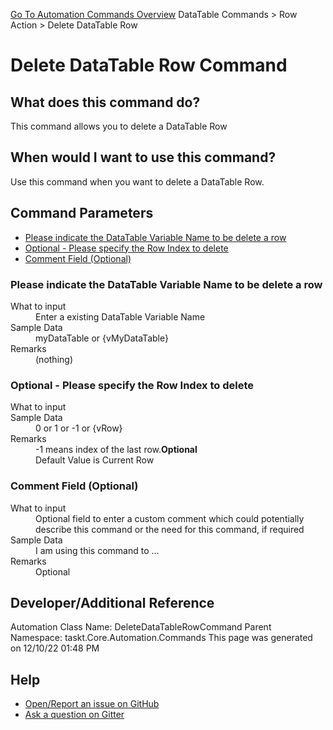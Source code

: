 <!--TITLE: Delete DataTable Row Command -->
<!-- SUBTITLE: a command in the DataTable Commands group. -->
[Go To Automation Commands Overview](/automation-commands.md)
DataTable Commands &gt; Row Action &gt; Delete DataTable Row


# Delete DataTable Row Command


## What does this command do?
This command allows you to delete a DataTable Row


## When would I want to use this command?
Use this command when you want to delete a DataTable Row.


## Command Parameters
- [Please indicate the DataTable Variable Name to be delete a row](#param_0)
- [Optional - Please specify the Row Index to delete](#param_1)
- [Comment Field (Optional)](#param_2)


<a id="param_0"></a>
### Please indicate the DataTable Variable Name to be delete a row


<dl>
<dt>What to input</dt><dd>Enter a existing DataTable Variable Name</dd>
<dt>Sample Data</dt><dd>myDataTable or {vMyDataTable}</dd>
<dt>Remarks</dt><dd>(nothing)</dd>
</dl>




<a id="param_1"></a>
### Optional - Please specify the Row Index to delete


<dl>
<dt>What to input</dt><dd></dd>
<dt>Sample Data</dt><dd>0 or 1 or -1 or {vRow}</dd>
<dt>Remarks</dt><dd>-1 means index of the last row.<b>Optional</b><br>Default Value is Current Row</dd>
</dl>




<a id="param_2"></a>
### Comment Field (Optional)


<dl>
<dt>What to input</dt><dd>Optional field to enter a custom comment which could potentially describe this command or the need for this command, if required</dd>
<dt>Sample Data</dt><dd>I am using this command to ...</dd>
<dt>Remarks</dt><dd>Optional</dd>
</dl>




## Developer/Additional Reference
Automation Class Name: DeleteDataTableRowCommand
Parent Namespace: taskt.Core.Automation.Commands
This page was generated on 12/10/22 01:48 PM


## Help
- [Open/Report an issue on GitHub](https://github.com/rcktrncn/taskt/issues/new)
- [Ask a question on Gitter](https://gitter.im/taskt-rpa/Lobby)
